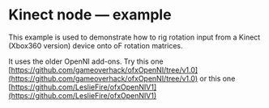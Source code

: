 # Kinect node — example
    

This example is used to demonstrate how to rig rotation input from a Kinect (Xbox360 version) device onto oF rotation matrices.

It uses the older OpenNI add-ons.
Try this one [https://github.com/gameoverhack/ofxOpenNI/tree/v1.0](https://github.com/gameoverhack/ofxOpenNI/tree/v1.0)
or
this one [https://github.com/LeslieFire/ofxOpenNIV1](https://github.com/LeslieFire/ofxOpenNIV1)